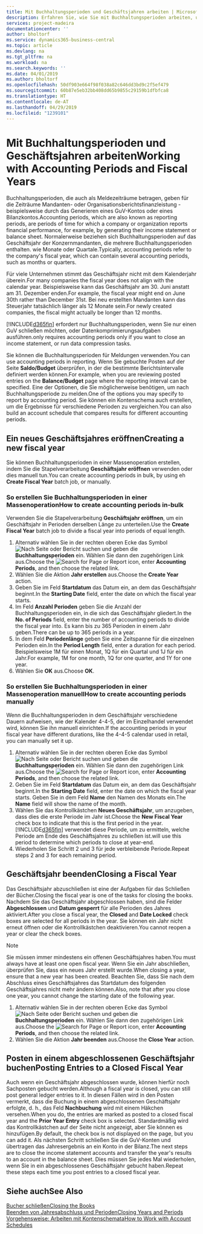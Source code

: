 ```yaml
---
title: Mit Buchhaltungsperioden und Geschäftsjahren arbeiten | Microsoft Docs
description: Erfahren Sie, wie Sie mit Buchhaltungsperioden arbeiten, um festzulegen, wann Ihr Unternehmen über Finanzleistung berichtet.
services: project-madeira
documentationcenter: ''
author: bholtorf
ms.service: dynamics365-business-central
ms.topic: article
ms.devlang: na
ms.tgt_pltfrm: na
ms.workload: na
ms.search.keywords: ''
ms.date: 04/01/2019
ms.author: bholtorf
ms.openlocfilehash: 50df903e664f98f038a82c646dd3bd9c2f5ef479
ms.sourcegitcommit: 60b87e5eb32bb408dd65b9855c29159b1dfbfca8
ms.translationtype: HT
ms.contentlocale: de-AT
ms.lasthandoff: 04/29/2019
ms.locfileid: "1239101"
---
```

# <a name="working-with-accounting-periods-and-fiscal-years"></a><span data-ttu-id="aed79-103">Mit Buchhaltungsperioden und Geschäftsjahren arbeiten</span><span class="sxs-lookup"><span data-stu-id="aed79-103">Working with Accounting Periods and Fiscal Years</span></span>
<span data-ttu-id="aed79-104">Buchhaltungsperioden, die auch als Meldezeiträume betragen, geben für die Zeiträume Mandanten- oder Organisationsberichtsfinanzleistung - beispielsweise durch das Generieren eines GuV-Kontos oder eines Bilanzkontos.</span><span class="sxs-lookup"><span data-stu-id="aed79-104">Accounting periods, which are also known as reporting periods, are periods of time for which a company or organization reports financial performance, for example, by generating their income statement or balance sheet.</span></span> <span data-ttu-id="aed79-105">Normalerweise beziehen sich Buchhaltungsperioden auf das Geschäftsjahr der Konzernmandanten, die mehrere Buchhaltungsperioden enthalten. wie Monate oder Quartale.</span><span class="sxs-lookup"><span data-stu-id="aed79-105">Typically, accounting periods refer to the company's fiscal year, which can contain several accounting periods, such as months or quarters.</span></span>

<span data-ttu-id="aed79-106">Für viele Unternehmen stimmt das Geschäftsjahr nicht mit dem Kalenderjahr überein.</span><span class="sxs-lookup"><span data-stu-id="aed79-106">For many companies the fiscal year does not align with the calendar year.</span></span> <span data-ttu-id="aed79-107">Beispielsweise kann das Geschäftsjahr am 30. Juni anstatt am 31. Dezember enden.</span><span class="sxs-lookup"><span data-stu-id="aed79-107">For example, the fiscal year might end on June 30th rather than December 31st.</span></span> <span data-ttu-id="aed79-108">Bei neu erstellten Mandanten kann das Steuerjahr tatsächlich länger als 12 Monate  sein.</span><span class="sxs-lookup"><span data-stu-id="aed79-108">For newly created companies, the fiscal might actually be longer than 12 months.</span></span> 

[!INCLUDE[d365fin](includes/d365fin_md.md)] <span data-ttu-id="aed79-109">erfordert nur Buchhaltungsperioden, wenn Sie nur einen GuV schließen möchten, oder Datenkomprimierungsaufgaben ausführen.</span><span class="sxs-lookup"><span data-stu-id="aed79-109">only requires accounting periods only if you want to close an income statement, or run data compression tasks.</span></span> 

<span data-ttu-id="aed79-110">Sie können die Buchhaltungsperioden für Meldungen verwenden.</span><span class="sxs-lookup"><span data-stu-id="aed79-110">You can use accounting periods in reporting.</span></span> <span data-ttu-id="aed79-111">Wenn Sie gebuchte Posten auf der Seite **Saldo/Budget** überprüfen, in der die bestimmte Berichtsintervalle definiert werden können.</span><span class="sxs-lookup"><span data-stu-id="aed79-111">For example, when you are reviewing posted entries on the **Balance/Budget** page where the reporting interval can be specified.</span></span> <span data-ttu-id="aed79-112">Eine der Optionen, die Sie möglicherweise benötigen, um nach Buchhaltungsperiode zu melden.</span><span class="sxs-lookup"><span data-stu-id="aed79-112">One of the options you may specify to report by accounting period.</span></span> <span data-ttu-id="aed79-113">Sie können ein Kontenschema auch erstellen, um die Ergebnisse für verschiedene Perioden zu vergleichen.</span><span class="sxs-lookup"><span data-stu-id="aed79-113">You can also build an account schedule that compares results for different accounting periods.</span></span>

## <a name="creating-a-new-fiscal-year"></a><span data-ttu-id="aed79-114">Ein neues Geschäftsjahres eröffnen</span><span class="sxs-lookup"><span data-stu-id="aed79-114">Creating a new fiscal year</span></span>
<span data-ttu-id="aed79-115">Sie können Buchhaltungsperioden in einer Massenoperation erstellen, indem Sie die Stapelverarbeitung **Geschäftsjahr eröffnen** verwenden oder dies manuell tun.</span><span class="sxs-lookup"><span data-stu-id="aed79-115">You can create accounting periods in bulk, by using eh **Create Fiscal Year** batch job, or manually.</span></span>

### <a name="how-to-create-accounting-periods-in-bulk"></a><span data-ttu-id="aed79-116">So erstellen Sie Buchhaltungsperioden in einer Massenoperation</span><span class="sxs-lookup"><span data-stu-id="aed79-116">How to create accounting periods in-bulk</span></span>
<span data-ttu-id="aed79-117">Verwenden Sie die Stapelverarbeitung **Geschäftsjahr eröffnen**, um ein Geschäftsjahr in Perioden derselben Länge zu unterteilen.</span><span class="sxs-lookup"><span data-stu-id="aed79-117">Use the **Create Fiscal Year** batch job to divide a fiscal year into periods of equal length.</span></span>  

1. <span data-ttu-id="aed79-118">Alternativ wählen Sie in der rechten oberen Ecke das Symbol ![Nach Seite oder Bericht suchen](media/ui-search/search_small.png "Nach Seite oder Bericht suchen") und geben die **Buchhaltungsperioden** ein. Wählen Sie dann den zugehörigen Link aus.</span><span class="sxs-lookup"><span data-stu-id="aed79-118">Choose the ![Search for Page or Report](media/ui-search/search_small.png "Search for Page or Report icon") icon, enter **Accounting Periods**, and then choose the related link.</span></span>  
2. <span data-ttu-id="aed79-119">Wählen Sie die Aktion **Jahr erstellen** aus.</span><span class="sxs-lookup"><span data-stu-id="aed79-119">Choose the **Create Year** action.</span></span>  <!--What about the Scheduling option? Should we mention that? There's also the Report Output Type field...-->
3. <span data-ttu-id="aed79-120">Geben Sie im Feld **Startdatum** das Datum ein, an dem das Geschäftsjahr beginnt.</span><span class="sxs-lookup"><span data-stu-id="aed79-120">In the **Starting Date** field, enter the date on which the fiscal year starts.</span></span>  
4. <span data-ttu-id="aed79-121">Im Feld **Anzahl Perioden** geben Sie die Anzahl der Buchhaltungsperioden ein, in die sich das Geschäftsjahr gliedert.</span><span class="sxs-lookup"><span data-stu-id="aed79-121">In the **No. of Periods** field, enter the number of accounting periods to divide the fiscal year into.</span></span> <span data-ttu-id="aed79-122">Es kann bis zu 365 Perioden in einem Jahr geben.</span><span class="sxs-lookup"><span data-stu-id="aed79-122">There can be up to 365 periods in a year.</span></span>  
5. <span data-ttu-id="aed79-123">In dem Feld **Periodenlänge** geben Sie eine Zeitspanne für die einzelnen Perioden ein.</span><span class="sxs-lookup"><span data-stu-id="aed79-123">In the **Period Length** field, enter a duration for each period.</span></span> <span data-ttu-id="aed79-124">Beispielsweise 1M für einen Monat, 1Q für ein Quartal und 1J für ein Jahr.</span><span class="sxs-lookup"><span data-stu-id="aed79-124">For example, 1M for one month, 1Q for one quarter, and 1Y for one year.</span></span>  
6. <span data-ttu-id="aed79-125">Wählen Sie **OK** aus.</span><span class="sxs-lookup"><span data-stu-id="aed79-125">Choose **OK**.</span></span>  

### <a name="how-to-create-accounting-periods-manually"></a><span data-ttu-id="aed79-126">So erstellen Sie Buchhaltungsperioden in einer Massenoperation manuell</span><span class="sxs-lookup"><span data-stu-id="aed79-126">How to create accounting periods manually</span></span>
<span data-ttu-id="aed79-127">Wenn die Buchhaltungsperioden in dem Geschäftsjahr verschiedene Dauern aufweisen, wie der Kalender 4-4-5, der im Einzelhandel verwendet wird, können Sie ihn manuell einrichten.</span><span class="sxs-lookup"><span data-stu-id="aed79-127">If the accounting periods in your fiscal year have different durations, like the 4-4-5 calendar used in retail, you can manually set it up.</span></span>  
  
1. <span data-ttu-id="aed79-128">Alternativ wählen Sie in der rechten oberen Ecke das Symbol ![Nach Seite oder Bericht suchen](media/ui-search/search_small.png "Nach Seite oder Bericht suchen") und geben die **Buchhaltungsperioden** ein. Wählen Sie dann den zugehörigen Link aus.</span><span class="sxs-lookup"><span data-stu-id="aed79-128">Choose the ![Search for Page or Report](media/ui-search/search_small.png "Search for Page or Report icon") icon, enter **Accounting Periods**, and then choose the related link.</span></span>  
2. <span data-ttu-id="aed79-129">Geben Sie im Feld **Startdatum** das Datum ein, an dem das Geschäftsjahr beginnt.</span><span class="sxs-lookup"><span data-stu-id="aed79-129">In the **Starting Date** field, enter the date on which the fiscal year starts.</span></span> <span data-ttu-id="aed79-130">Geben Sie in dem Feld **Name** den Namen des Monats ein.</span><span class="sxs-lookup"><span data-stu-id="aed79-130">The **Name** field will show the name of the month.</span></span>  
3. <span data-ttu-id="aed79-131">Wählen Sie das Kontrollkästchen **Neues Geschäftsjahr**, um anzugeben, dass dies die erste Periode im Jahr ist.</span><span class="sxs-lookup"><span data-stu-id="aed79-131">Choose the **New Fiscal Year** check box to indicate that this is the first period in the year.</span></span> [!INCLUDE[d365fin](includes/d365fin_md.md)] <span data-ttu-id="aed79-132">verwendet diese Periode, um zu ermitteln, welche  Periode am Ende des Geschäftsjahres zu schließen ist.</span><span class="sxs-lookup"><span data-stu-id="aed79-132">will use this period to determine which periods to close at year-end.</span></span>
4. <span data-ttu-id="aed79-133">Wiederholen Sie Schritt 2 und 3 für jede verbleibende Periode.</span><span class="sxs-lookup"><span data-stu-id="aed79-133">Repeat steps 2 and 3 for each remaining period.</span></span>  

## <a name="closing-a-fiscal-year"></a><span data-ttu-id="aed79-134">Geschäftsjahr beenden</span><span class="sxs-lookup"><span data-stu-id="aed79-134">Closing a Fiscal Year</span></span>
<span data-ttu-id="aed79-135">Das Geschäftsjahr abzuschließen ist eine der Aufgaben für das Schließen der Bücher.</span><span class="sxs-lookup"><span data-stu-id="aed79-135">Closing the fiscal year is one of the tasks for closing the books.</span></span> <span data-ttu-id="aed79-136">Nachdem Sie das Geschäftsjahr abgeschlossen haben, sind die Felder **Abgeschlossen** und **Datum gesperrt** für alle Perioden des Jahres aktiviert.</span><span class="sxs-lookup"><span data-stu-id="aed79-136">After you close a fiscal year, the **Closed** and **Date Locked** check boxes are selected for all periods in the year.</span></span> <span data-ttu-id="aed79-137">Sie können ein Jahr nicht erneut öffnen oder die Kontrollkästchen deaktivieren.</span><span class="sxs-lookup"><span data-stu-id="aed79-137">You cannot reopen a year or clear the check boxes.</span></span>

> [!NOTE]  
>  <span data-ttu-id="aed79-138">Sie müssen immer mindestens ein offenen Geschäftsjahres haben.</span><span class="sxs-lookup"><span data-stu-id="aed79-138">You must always have at least one open fiscal year.</span></span> <span data-ttu-id="aed79-139">Wenn Sie ein Jahr abschließen, überprüfen Sie, dass ein neues Jahr erstellt wurde.</span><span class="sxs-lookup"><span data-stu-id="aed79-139">When closing a year, ensure that a new year has been created.</span></span> <span data-ttu-id="aed79-140">Beachten Sie, dass Sie nach dem Abschluss eines Geschäftsjahres das Startdatum des folgenden Geschäftsjahres nicht mehr ändern können.</span><span class="sxs-lookup"><span data-stu-id="aed79-140">Also, note that after you close one year, you cannot change the starting date of the following year.</span></span>

1. <span data-ttu-id="aed79-141">Alternativ wählen Sie in der rechten oberen Ecke das Symbol ![Nach Seite oder Bericht suchen](media/ui-search/search_small.png "Nach Seite oder Bericht suchen") und geben die **Buchhaltungsperioden** ein. Wählen Sie dann den zugehörigen Link aus.</span><span class="sxs-lookup"><span data-stu-id="aed79-141">Choose the ![Search for Page or Report](media/ui-search/search_small.png "Search for Page or Report icon") icon, enter **Accounting Periods**, and then choose the related link.</span></span>  
2. <span data-ttu-id="aed79-142">Wählen Sie die Aktion **Jahr beenden** aus.</span><span class="sxs-lookup"><span data-stu-id="aed79-142">Choose the **Close Year** action.</span></span>  

## <a name="posting-entries-to-a-closed-fiscal-year"></a><span data-ttu-id="aed79-143">Posten in einem abgeschlossenen Geschäftsjahr buchen</span><span class="sxs-lookup"><span data-stu-id="aed79-143">Posting Entries to a Closed Fiscal Year</span></span>
<span data-ttu-id="aed79-144">Auch wenn ein Geschäftsjahr abgeschlossen wurde, können hierfür noch Sachposten gebucht werden.</span><span class="sxs-lookup"><span data-stu-id="aed79-144">Although a fiscal year is closed, you can still post general ledger entries to it.</span></span> <span data-ttu-id="aed79-145">In diesen Fällen wird in den Posten vermerkt, dass die Buchung in einem abgeschlossenen Geschäftsjahr erfolgte, d. h., das Feld **Nachbuchung** wird mit einem Häkchen versehen.</span><span class="sxs-lookup"><span data-stu-id="aed79-145">When you do, the entries are marked as posted to a closed fiscal year and the **Prior Year Entry** check box is selected.</span></span> <span data-ttu-id="aed79-146">Standardmäßig wird das Kontrollkästchen auf der Seite nicht angezeigt, aber Sie können es hinzufügen.</span><span class="sxs-lookup"><span data-stu-id="aed79-146">By default, the check box is not displayed on the page, but you can add it.</span></span> <span data-ttu-id="aed79-147">Als nächsten Schritt schließen Sie die GuV-Konten und übertragen das Jahresergebnis an ein Konto in der Bilanz.</span><span class="sxs-lookup"><span data-stu-id="aed79-147">The next steps are to close the income statement accounts and transfer the year's results to an account in the balance sheet.</span></span> <span data-ttu-id="aed79-148">Dies müssen Sie jedes Mal wiederholen, wenn Sie in ein abgeschlossenes Geschäftsjahr gebucht haben.</span><span class="sxs-lookup"><span data-stu-id="aed79-148">Repeat these steps each time you post entries to a closed fiscal year.</span></span>

## <a name="see-also"></a><span data-ttu-id="aed79-149">Siehe auch</span><span class="sxs-lookup"><span data-stu-id="aed79-149">See Also</span></span>
[<span data-ttu-id="aed79-150">Bucher schließen</span><span class="sxs-lookup"><span data-stu-id="aed79-150">Closing the Books</span></span>](year-close-books.md)  
[<span data-ttu-id="aed79-151">Beenden von Jahresabschluss und Perioden</span><span class="sxs-lookup"><span data-stu-id="aed79-151">Closing Years and Periods</span></span>](year-close-years-periods.md)  
[<span data-ttu-id="aed79-152">Vorgehensweise: Arbeiten mit Kontenschemata</span><span class="sxs-lookup"><span data-stu-id="aed79-152">How to Work with Account Schedules</span></span>](bi-how-work-account-schedule.md)  
  





